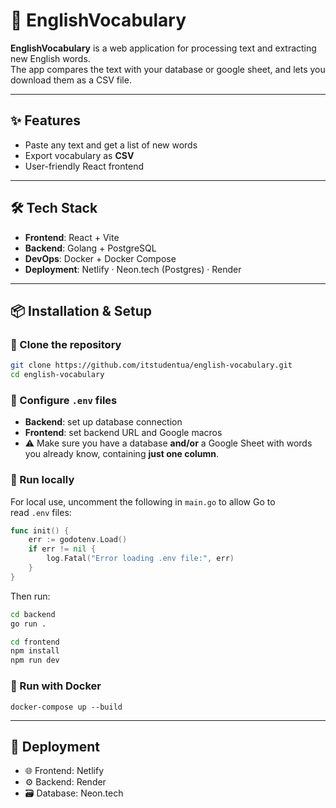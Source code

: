 # 📘 EnglishVocabulary

**EnglishVocabulary** is a web application for processing text and extracting new English words.  
The app compares the text with your database or google sheet, and lets you download them as a CSV file.  

---

## ✨ Features
- Paste any text and get a list of new words  
- Export vocabulary as **CSV**  
- User-friendly React frontend  

---

## 🛠 Tech Stack
- **Frontend**: React + Vite  
- **Backend**: Golang + PostgreSQL  
- **DevOps**: Docker + Docker Compose  
- **Deployment**: Netlify · Neon.tech (Postgres) · Render  

---

## 📦 Installation & Setup

### 🔹 Clone the repository

```bash
git clone https://github.com/itstudentua/english-vocabulary.git
cd english-vocabulary
```

### 🔹 Configure `.env` files

- **Backend**: set up database connection  
- **Frontend**: set backend URL and Google macros  
- ⚠️ Make sure you have a database **and/or** a Google Sheet with words you already know, containing **just one column**.

### 🔹 Run locally

For local use, uncomment the following in `main.go` to allow Go to read `.env` files:
```go
func init() {
	err := godotenv.Load()
	if err != nil {
		log.Fatal("Error loading .env file:", err)
	}
}
```

Then run: 
```bash
cd backend
go run .

cd frontend
npm install
npm run dev
```
### 🔹 Run with Docker

`docker-compose up --build`

---
## 🚀 Deployment

- 🌐 Frontend: Netlify
- ⚙️ Backend: Render
- 🗃 Database: Neon.tech